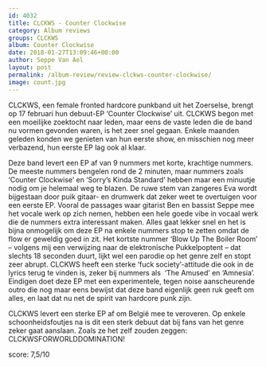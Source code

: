 ```yaml
---
id: 4032
title: CLCKWS - Counter Clockwise
category: Album reviews
groups: CLCKWS
album: Counter Clockwise
date: 2018-01-27T13:09:46+00:00
author: Seppe Van Ael
layout: post
permalink: /album-review/review-clckws-counter-clockwise/
image: count.jpg
---
```

CLCKWS, een female fronted hardcore punkband uit het Zoerselse, brengt op 17 februari hun debuut-EP ‘Counter Clockwise’ uit. CLCKWS begon met een moeilijke zoektocht naar leden, maar eens de vaste leden die de band nu vormen gevonden waren, is het zeer snel gegaan. Enkele maanden geleden konden we genieten van hun eerste show, en misschien nog meer verbazend, hun eerste EP lag ook al klaar.

Deze band levert een EP af van 9 nummers met korte, krachtige nummers. De meeste nummers bengelen rond de 2 minuten, maar nummers zoals ‘Counter Clockwise’ en ‘Sorry’s Kinda Standard’ hebben maar een minuutje nodig om je helemaal weg te blazen. De ruwe stem van zangeres Eva wordt bijgestaan door puik gitaar- en drumwerk dat zeker weet te overtuigen voor een eerste EP. Vooral de passages waar gitarist Ben en bassist Seppe mee het vocale werk op zich nemen, hebben een hele goede vibe in vocaal werk die de nummers extra interessant maken. Alles gaat lekker snel en het is bijna onmogelijk om deze EP na enkele nummers stop te zetten omdat de flow er geweldig goed in zit. Het kortste nummer ‘Blow Up The Boiler Room’ – volgens mij een verwijzing naar de elektronische Pukkelpoptent – dat slechts 18 seconden duurt, lijkt wel een parodie op het genre zelf en stopt zeer abrupt. CLCKWS heeft een sterke ‘fuck society’-attitude die ook in de lyrics terug te vinden is, zeker bij nummers als  ‘The Amused’ en ‘Amnesia’. Eindigen doet deze EP met een experimentele, tegen noise aanscheurende outro die nog maar eens bewijst dat deze band eigenlijk geen ruk geeft om alles, en laat dat nu net de spirit van hardcore punk zijn.

CLCKWS levert een sterke EP af om België mee te veroveren. Op enkele schoonheidsfoutjes na is dit een sterk debuut dat bij fans van het genre zeker gaat aanslaan. Zoals ze het zelf zouden zeggen: CLCKWSFORWORLDDOMINATION!

score: 7,5/10
